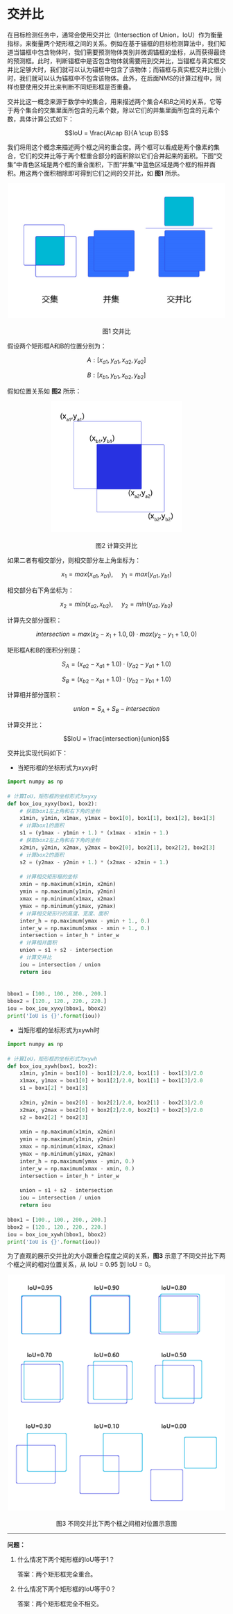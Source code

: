 # 交并比

在目标检测任务中，通常会使用交并比（Intersection of Union，IoU）作为衡量指标，来衡量两个矩形框之间的关系。例如在基于锚框的目标检测算法中，我们知道当锚框中包含物体时，我们需要预测物体类别并微调锚框的坐标，从而获得最终的预测框。此时，判断锚框中是否包含物体就需要用到交并比，当锚框与真实框交并比足够大时，我们就可以认为锚框中包含了该物体；而锚框与真实框交并比很小时，我们就可以认为锚框中不包含该物体。此外，在后面NMS的计算过程中，同样也要使用交并比来判断不同矩形框是否重叠。

交并比这一概念来源于数学中的集合，用来描述两个集合$A$和$B$之间的关系，它等于两个集合的交集里面所包含的元素个数，除以它们的并集里面所包含的元素个数，具体计算公式如下：

$$IoU = \frac{A\cap B}{A \cup B}$$

我们将用这个概念来描述两个框之间的重合度。两个框可以看成是两个像素的集合，它们的交并比等于两个框重合部分的面积除以它们合并起来的面积。下图“交集”中青色区域是两个框的重合面积，下图“并集”中蓝色区域是两个框的相并面积。用这两个面积相除即可得到它们之间的交并比，如 **图1** 所示。

<center><img src="../../../images/computer_vision/object_detection/IOU.png" width = "500"></center>
<center><br>图1 交并比</br></center>

假设两个矩形框A和B的位置分别为：

$$A:  [x_{a1}, y_{a1}, x_{a2}, y_{a2}]$$

$$B:  [x_{b1}, y_{b1}, x_{b2}, y_{b2}]$$

假如位置关系如 **图2** 所示：

<center><img src="../../../images/computer_vision/object_detection/Calculate_IOU.png" width = "300"></center>
<center><br>图2 计算交并比</br></center>

如果二者有相交部分，则相交部分左上角坐标为：

$$x_1 = max(x_{a1}, x_{b1}), \ \ \ \ \ y_1 = max(y_{a1}, y_{b1})$$

相交部分右下角坐标为：

$$x_2 = min(x_{a2}, x_{b2}), \ \ \ \ \ y_2 = min(y_{a2}, y_{b2})$$

计算先交部分面积：

$$intersection = max(x_2 - x_1 + 1.0, 0) \cdot max(y_2 - y_1 + 1.0, 0)$$

矩形框A和B的面积分别是：

$$S_A = (x_{a2} - x_{a1} + 1.0) \cdot (y_{a2} - y_{a1} + 1.0)$$

$$S_B = (x_{b2} - x_{b1} + 1.0) \cdot (y_{b2} - y_{b1} + 1.0)$$

计算相并部分面积：

$$union = S_A + S_B - intersection$$

计算交并比：



$$IoU = \frac{intersection}{union}$$

交并比实现代码如下：

- 当矩形框的坐标形式为xyxy时


```python
import numpy as np

# 计算IoU，矩形框的坐标形式为xyxy
def box_iou_xyxy(box1, box2):
    # 获取box1左上角和右下角的坐标
    x1min, y1min, x1max, y1max = box1[0], box1[1], box1[2], box1[3]
    # 计算box1的面积
    s1 = (y1max - y1min + 1.) * (x1max - x1min + 1.)
    # 获取box2左上角和右下角的坐标
    x2min, y2min, x2max, y2max = box2[0], box2[1], box2[2], box2[3]
    # 计算box2的面积
    s2 = (y2max - y2min + 1.) * (x2max - x2min + 1.)
    
    # 计算相交矩形框的坐标
    xmin = np.maximum(x1min, x2min)
    ymin = np.maximum(y1min, y2min)
    xmax = np.minimum(x1max, x2max)
    ymax = np.minimum(y1max, y2max)
    # 计算相交矩形行的高度、宽度、面积
    inter_h = np.maximum(ymax - ymin + 1., 0.)
    inter_w = np.maximum(xmax - xmin + 1., 0.)
    intersection = inter_h * inter_w
    # 计算相并面积
    union = s1 + s2 - intersection
    # 计算交并比
    iou = intersection / union
    return iou


bbox1 = [100., 100., 200., 200.]
bbox2 = [120., 120., 220., 220.]
iou = box_iou_xyxy(bbox1, bbox2)
print('IoU is {}'.format(iou))  
```

- 当矩形框的坐标形式为xywh时

```Python
import numpy as np

# 计算IoU，矩形框的坐标形式为xywh
def box_iou_xywh(box1, box2):
    x1min, y1min = box1[0] - box1[2]/2.0, box1[1] - box1[3]/2.0
    x1max, y1max = box1[0] + box1[2]/2.0, box1[1] + box1[3]/2.0
    s1 = box1[2] * box1[3]

    x2min, y2min = box2[0] - box2[2]/2.0, box2[1] - box2[3]/2.0
    x2max, y2max = box2[0] + box2[2]/2.0, box2[1] + box2[3]/2.0
    s2 = box2[2] * box2[3]

    xmin = np.maximum(x1min, x2min)
    ymin = np.maximum(y1min, y2min)
    xmax = np.minimum(x1max, x2max)
    ymax = np.minimum(y1max, y2max)
    inter_h = np.maximum(ymax - ymin, 0.)
    inter_w = np.maximum(xmax - xmin, 0.)
    intersection = inter_h * inter_w

    union = s1 + s2 - intersection
    iou = intersection / union
    return iou

bbox1 = [100., 100., 200., 200.]
bbox2 = [120., 120., 220., 220.]
iou = box_iou_xywh(bbox1, bbox2)
print('IoU is {}'.format(iou))  
```


为了直观的展示交并比的大小跟重合程度之间的关系，**图3** 示意了不同交并比下两个框之间的相对位置关系，从 IoU = 0.95 到 IoU = 0。

<center><img src="../../../images/computer_vision/object_detection/Different_IOU.png" width = "500"></center>
<center><br>图3 不同交并比下两个框之间相对位置示意图</br></center>

------

**问题：**

1. 什么情况下两个矩形框的IoU等于1？ 

   答案：两个矩形框完全重合。

1. 什么情况下两个矩形框的IoU等于0？

   答案：两个矩形框完全不相交。

